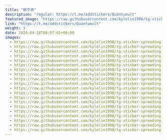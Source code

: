 ```yaml
---
title: "聊不来"
description: "regular: https://t.me/addstickers/Quantumult"
featured_image: "https://raw.githubusercontent.com/kylelin1998/tg-sticker-spreading-worldwide-images/main/img/cbfa4d36-8b9f-472c-bde6-5fa623953408.jpg"
link: "https://t.me/addstickers/Quantumult"
weight: 3
date: 2024-04-18T08:07:01+08:00
images:
  - https://raw.githubusercontent.com/kylelin1998/tg-sticker-spreading-worldwide-images/main/img/cbfa4d36-8b9f-472c-bde6-5fa623953408.jpg
  - https://raw.githubusercontent.com/kylelin1998/tg-sticker-spreading-worldwide-images/main/img/f6fdc15f-dad4-49ae-bafa-8c663cdea023.jpg
  - https://raw.githubusercontent.com/kylelin1998/tg-sticker-spreading-worldwide-images/main/img/6e5030a0-5b6f-4750-adc2-50a302db0625.jpg
  - https://raw.githubusercontent.com/kylelin1998/tg-sticker-spreading-worldwide-images/main/img/aae2d4f3-f54f-48bb-a8bd-65e2eb7f24cc.jpg
  - https://raw.githubusercontent.com/kylelin1998/tg-sticker-spreading-worldwide-images/main/img/98900ff5-71db-4274-844f-92bdaf5f5c25.jpg
  - https://raw.githubusercontent.com/kylelin1998/tg-sticker-spreading-worldwide-images/main/img/675aa4bd-6725-444b-bb78-892589ab90ae.jpg
  - https://raw.githubusercontent.com/kylelin1998/tg-sticker-spreading-worldwide-images/main/img/5da2cd57-434e-483d-8dbf-ccbaa72fda78.jpg
  - https://raw.githubusercontent.com/kylelin1998/tg-sticker-spreading-worldwide-images/main/img/305b2770-1945-4270-840c-899905066277.jpg
  - https://raw.githubusercontent.com/kylelin1998/tg-sticker-spreading-worldwide-images/main/img/ad817afa-f91b-495d-a03f-78125a61e83f.jpg
  - https://raw.githubusercontent.com/kylelin1998/tg-sticker-spreading-worldwide-images/main/img/f62a40b5-f22b-4700-b729-5c8e2727bf5f.jpg
  - https://raw.githubusercontent.com/kylelin1998/tg-sticker-spreading-worldwide-images/main/img/6be38e66-e878-4376-8e45-225d5575f8eb.jpg
  - https://raw.githubusercontent.com/kylelin1998/tg-sticker-spreading-worldwide-images/main/img/50fcff83-13ad-4c0e-9ba8-ab52b121b825.jpg
  - https://raw.githubusercontent.com/kylelin1998/tg-sticker-spreading-worldwide-images/main/img/05e31c53-54ef-412a-b6d6-13fdc35a2a47.jpg
  - https://raw.githubusercontent.com/kylelin1998/tg-sticker-spreading-worldwide-images/main/img/777fe7fa-c537-4adb-972e-e61137ba2607.jpg
  - https://raw.githubusercontent.com/kylelin1998/tg-sticker-spreading-worldwide-images/main/img/da4ac6ba-5868-4d81-96dd-0fc0091434d8.jpg
  - https://raw.githubusercontent.com/kylelin1998/tg-sticker-spreading-worldwide-images/main/img/3dc30236-937d-4b2b-9796-70c1ab1da0b3.jpg
  - https://raw.githubusercontent.com/kylelin1998/tg-sticker-spreading-worldwide-images/main/img/285db45b-4cc9-47ee-aaa8-b057a3f78c27.jpg
  - https://raw.githubusercontent.com/kylelin1998/tg-sticker-spreading-worldwide-images/main/img/1c0b8af3-35c4-4be1-b8fb-7cd53587deed.jpg
  - https://raw.githubusercontent.com/kylelin1998/tg-sticker-spreading-worldwide-images/main/img/1780baa3-9df0-48ef-aafa-5b3f9fd6beac.jpg
  - https://raw.githubusercontent.com/kylelin1998/tg-sticker-spreading-worldwide-images/main/img/7218a309-2a8c-4457-80d7-837e5432ee10.jpg
---
```

